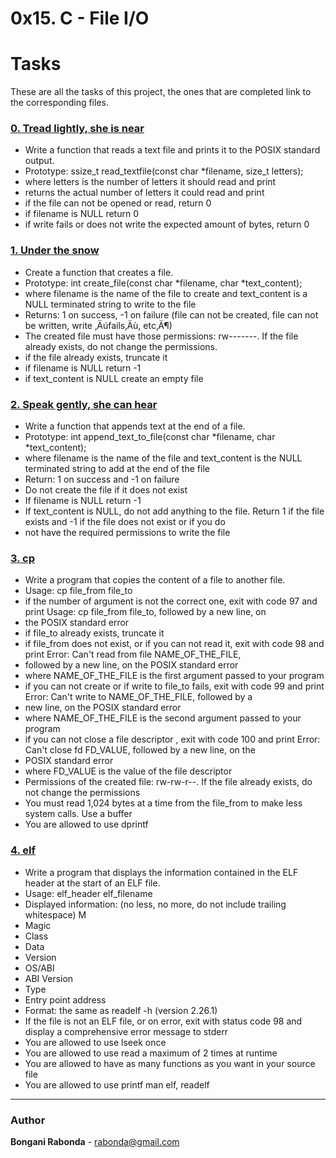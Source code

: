 # 0x15. C - File I/O

# Tasks

These are all the tasks of this project, the ones that are completed link to the corresponding files.

### [0. Tread lightly, she is near](./0-read_textfile.c)
*  Write a function that reads a text file and prints it to the POSIX standard output.
*  Prototype: ssize_t read_textfile(const char *filename, size_t letters);
*  where letters is the number of letters it should read and print
*  returns the actual number of letters it could read and print
*  if the file can not be opened or read, return 0
*  if filename is NULL return 0
*  if write fails or does not write the expected amount of bytes, return 0

### [1. Under the snow](./1-create_file.c)
*  Create a function that creates a file.
*  Prototype: int create_file(const char *filename, char *text_content);
*  where filename is the name of the file to create and text_content is a NULL terminated string to write to the file
*  Returns: 1 on success, -1 on failure (file can not be created, file can not be written, write ‚Äúfails‚Äù, etc‚Ä¶)
*  The created file must have those permissions: rw-------. If the file already exists, do not change the permissions.
*  if the file already exists, truncate it
*  if filename is NULL return -1
*  if text_content is NULL create an empty file

### [2. Speak gently, she can hear](./2-append_text_to_file.c)
*  Write a function that appends text at the end of a file.
*  Prototype: int append_text_to_file(const char *filename, char *text_content);
*  where filename is the name of the file and text_content is the NULL terminated string to add at the end of the file
*  Return: 1 on success and -1 on failure
*  Do not create the file if it does not exist
*  If filename is NULL return -1
*  If text_content is NULL, do not add anything to the file. Return 1 if the file exists and -1 if the file does not exist or if you do
*  not have the required permissions to write the file

### [3. cp](./3-cp.c)
*  Write a program that copies the content of a file to another file.
*  Usage: cp file_from file_to
*  if the number of argument is not the correct one, exit with code 97 and print Usage: cp file_from file_to, followed by a new line, on
*  the POSIX standard error
*  if file_to already exists, truncate it
*  if file_from does not exist, or if you can not read it, exit with code 98 and print Error: Can't read from file NAME_OF_THE_FILE,
*  followed by a new line, on the POSIX standard error
*  where NAME_OF_THE_FILE is the first argument passed to your program
*  if you can not create or if write to file_to fails, exit with code 99 and print Error: Can't write to NAME_OF_THE_FILE, followed by a
*  new line, on the POSIX standard error
*  where NAME_OF_THE_FILE is the second argument passed to your program
*  if you can not close a file descriptor , exit with code 100 and print Error: Can't close fd FD_VALUE, followed by a new line, on the
*  POSIX standard error
*  where FD_VALUE is the value of the file descriptor
*  Permissions of the created file: rw-rw-r--. If the file already exists, do not change the permissions
*  You must read 1,024 bytes at a time from the file_from to make less system calls. Use a buffer
*  You are allowed to use dprintf

### [4. elf](./100-elf_header.c)
*  Write a program that displays the information contained in the ELF header at the start of an ELF file.
*  Usage: elf_header elf_filename
*  Displayed information: (no less, no more, do not include trailing whitespace) M
* Magic
* Class
* Data
* Version
* OS/ABI
* ABI Version
* Type
* Entry point address
* Format: the same as readelf -h (version 2.26.1)
* If the file is not an ELF file, or on error, exit with status code 98 and display a comprehensive error message to stderr
* You are allowed to use lseek once
* You are allowed to use read a maximum of 2 times at runtime
* You are allowed to have as many functions as you want in your source file
* You are allowed to use printf
man elf, readelf
---

### Author
**Bongani Rabonda** - [rabonda@gmail.com](https://github.com/rabonda)
